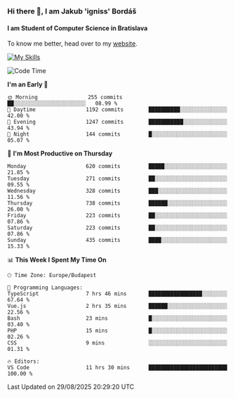 ### Hi there 👋, I am Jakub 'igniss' Bordáš

#### I am Student of Computer Science in Bratislava
To know me better, head over to my [website](https://bordas.sk).

[![My Skills](https://skillicons.dev/icons?i=js,typescript,html,css,figma,svelte,vue,next,postgresql,nest,express,nodejs)](https://bordas.sk)


<!--START_SECTION:waka-->
![Code Time](http://img.shields.io/badge/Code%20Time-2%2C079%20hrs%207%20mins-blue)

**I'm an Early 🐤** 

```text
🌞 Morning                255 commits         ██░░░░░░░░░░░░░░░░░░░░░░░   08.99 % 
🌆 Daytime                1192 commits        ██████████░░░░░░░░░░░░░░░   42.00 % 
🌃 Evening                1247 commits        ███████████░░░░░░░░░░░░░░   43.94 % 
🌙 Night                  144 commits         █░░░░░░░░░░░░░░░░░░░░░░░░   05.07 % 
```
📅 **I'm Most Productive on Thursday** 

```text
Monday                   620 commits         █████░░░░░░░░░░░░░░░░░░░░   21.85 % 
Tuesday                  271 commits         ██░░░░░░░░░░░░░░░░░░░░░░░   09.55 % 
Wednesday                328 commits         ███░░░░░░░░░░░░░░░░░░░░░░   11.56 % 
Thursday                 738 commits         ██████░░░░░░░░░░░░░░░░░░░   26.00 % 
Friday                   223 commits         ██░░░░░░░░░░░░░░░░░░░░░░░   07.86 % 
Saturday                 223 commits         ██░░░░░░░░░░░░░░░░░░░░░░░   07.86 % 
Sunday                   435 commits         ████░░░░░░░░░░░░░░░░░░░░░   15.33 % 
```


📊 **This Week I Spent My Time On** 

```text
🕑︎ Time Zone: Europe/Budapest

💬 Programming Languages: 
TypeScript               7 hrs 46 mins       █████████████████░░░░░░░░   67.64 % 
Vue.js                   2 hrs 35 mins       ██████░░░░░░░░░░░░░░░░░░░   22.56 % 
Bash                     23 mins             █░░░░░░░░░░░░░░░░░░░░░░░░   03.40 % 
PHP                      15 mins             █░░░░░░░░░░░░░░░░░░░░░░░░   02.26 % 
CSS                      9 mins              ░░░░░░░░░░░░░░░░░░░░░░░░░   01.31 % 

🔥 Editors: 
VS Code                  11 hrs 30 mins      █████████████████████████   100.00 % 
```


 Last Updated on 29/08/2025 20:29:20 UTC
<!--END_SECTION:waka-->

